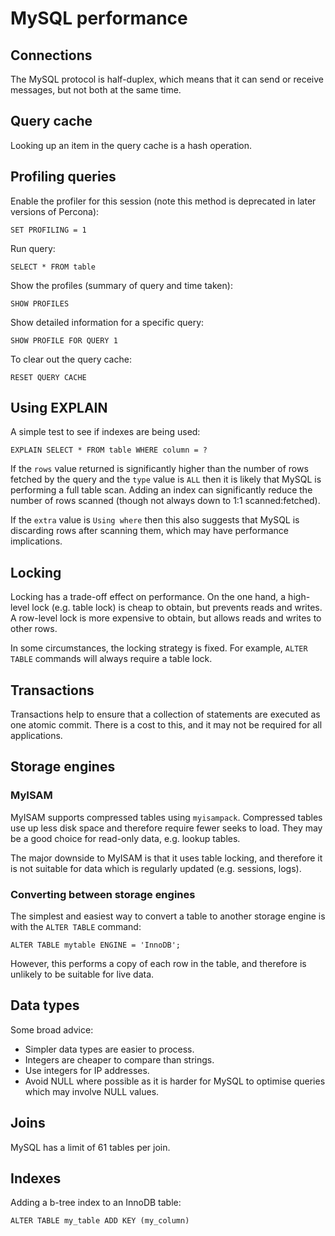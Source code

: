 # MySQL performance

## Connections

The MySQL protocol is half-duplex, which means that it can send or receive
messages, but not both at the same time.

## Query cache

Looking up an item in the query cache is a hash operation.

## Profiling queries

Enable the profiler for this session (note this method is deprecated in later
versions of Percona):

`SET PROFILING = 1`

Run query:

`SELECT * FROM table`

Show the profiles (summary of query and time taken):

`SHOW PROFILES`

Show detailed information for a specific query:

`SHOW PROFILE FOR QUERY 1`

To clear out the query cache:

`RESET QUERY CACHE`

## Using EXPLAIN

A simple test to see if indexes are being used:

`EXPLAIN SELECT * FROM table WHERE column = ?`

If the `rows` value returned is significantly higher than the number of rows
fetched by the query and the `type` value is `ALL` then it is likely that MySQL
is performing a full table scan. Adding an index can significantly reduce the
number of rows scanned  (though not always down to 1:1 scanned:fetched).

If the `extra` value is `Using where` then this also suggests that MySQL is
discarding rows after scanning them, which may have performance implications.

## Locking

Locking has a trade-off effect on performance. On the one hand, a high-level
lock (e.g. table lock) is cheap to obtain, but prevents reads and writes. A
row-level lock is more expensive to obtain, but allows reads and writes to other
rows.

In some circumstances, the locking strategy is fixed. For example, `ALTER TABLE`
commands will always require a table lock.

## Transactions

Transactions help to ensure that a collection of statements are executed as one
atomic commit. There is a cost to this, and it may not be required for all
applications.

## Storage engines

### MyISAM

MyISAM supports compressed tables using `myisampack`. Compressed tables use up
less disk space and therefore require fewer seeks to load. They may be a good
choice for read-only data, e.g. lookup tables.

The major downside to MyISAM is that it uses table locking, and therefore it is
not suitable for data which is regularly updated (e.g. sessions, logs).

### Converting between storage engines

The simplest and easiest way to convert a table to another storage engine is
with the `ALTER TABLE` command:

```
ALTER TABLE mytable ENGINE = 'InnoDB';
```

However, this performs a copy of each row in the table, and therefore is
unlikely to be suitable for live data.

## Data types

Some broad advice:

 * Simpler data types are easier to process.
 * Integers are cheaper to compare than strings.
 * Use integers for IP addresses.
 * Avoid NULL where possible as it is harder for MySQL to optimise queries which
 may involve NULL values.


## Joins

MySQL has a limit of 61 tables per join.

## Indexes

Adding a b-tree index to an InnoDB table:

`ALTER TABLE my_table ADD KEY (my_column)`
